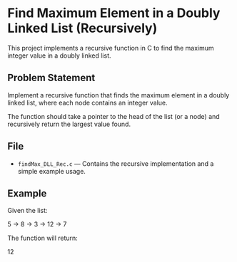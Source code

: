 # Find Maximum Element in a Doubly Linked List (Recursively)

This project implements a recursive function in C to find the maximum integer value in a doubly linked list.

## Problem Statement

Implement a recursive function that finds the maximum element in a doubly linked list, where each node contains an integer value.

The function should take a pointer to the head of the list (or a node) and recursively return the largest value found.

## File

- `findMax_DLL_Rec.c` — Contains the recursive implementation and a simple example usage.

## Example

Given the list:

5 → 8 → 3 → 12 → 7

The function will return:

12
